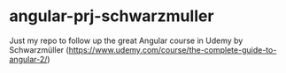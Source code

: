 # angular-prj-schwarzmuller
Just my repo to follow up the great Angular course in Udemy by Schwarzmüller (https://www.udemy.com/course/the-complete-guide-to-angular-2/)
